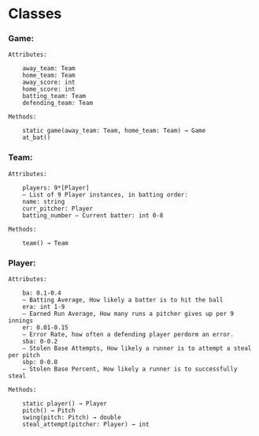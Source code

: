 # Classes

### Game:

	Attributes:

		away_team: Team
		home_team: Team
		away_score: int
		home_score: int
		batting_team: Team
		defending_team: Team

	Methods:

		static game(away_team: Team, home_team: Team) → Game
		at_bat()
        
### Team:

	Attributes:

		players: 9*[Player]
		– List of 9 Player instances, in batting order:
		name: string
		curr_pitcher: Player
		batting_number – Current batter: int 0-8

	Methods:

		team() → Team

### Player:

	Attributes:
	
		ba: 0.1-0.4
		– Batting Average, How likely a batter is to hit the ball
		era: int 1-9
		– Earned Run Average, How many runs a pitcher gives up per 9 innings
		er: 0.01-0.15
		– Error Rate, how often a defending player perdorm an error.
		sba: 0-0.2
		– Stolen Base Attempts, How likely a runner is to attempt a steal per pitch
		sbp: 0-0.8
		– Stolen Base Percent, How likely a runner is to successfully steal

	Methods:

		static player() → Player
		pitch() → Pitch
		swing(pitch: Pitch) → double
		steal_attempt(pitcher: Player) → int
